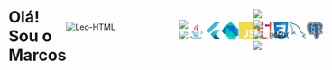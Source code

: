 
<div style="height: 60px; display: flex; justify-content: space-between; align-items: center;">
  <h1>Olá! Sou o Marcos</h1>
  <img alt="Leo-HTML" height="30" width="200" src="https://github.com/leonino/leonino/actions/workflows/generate_snake.yml/badge.svg">
<div>
	<a href="https://github.com/leonino"></a>
	<img height="180em" src="https://github-readme-stats.vercel.app/api?username=leonino&show_icons=true&theme=dracula&include_all_commits=true&count_private=true"/>
	<img height="180em" src="https://github-readme-stats.vercel.app/api/top-langs/?username=leonino&layout=compact&langs_count=7&theme=dracula"/>
</div>

<div style="height: 100px; display: flex; justify-content: space-between; align-items: center;">
  <img align="center" alt="Leo-Java" height="30" width="60" src="https://raw.githubusercontent.com/devicons/devicon/master/icons/java/java-original.svg">
  <img align="center" alt="Leo-Flutter" height="30" width="60" src="https://raw.githubusercontent.com/devicons/devicon/master/icons/flutter/flutter-original.svg">
  <img align="center" alt="Leo-Dart" height="30" width="60" src="https://raw.githubusercontent.com/devicons/devicon/master/icons/dart/dart-original.svg">
  <img align="center" alt="Leo-JS" height="30" width="60" src="https://raw.githubusercontent.com/devicons/devicon/master/icons/javascript/javascript-plain.svg">
  <img align="center" alt="Leo-HTML" height="30" width="60" src="https://raw.githubusercontent.com/devicons/devicon/master/icons/html5/html5-original.svg">
  <img align="center" alt="Leo-CSS3" height="30" width="60" src="https://raw.githubusercontent.com/devicons/devicon/master/icons/css3/css3-original.svg">
  <img align="center" alt="Leo-MySQL" height="30" width="60" src="https://raw.githubusercontent.com/devicons/devicon/master/icons/mysql/mysql-original.svg">
  <img align="center" alt="Leo-PostgreSQL" height="30" width="60" src="https://raw.githubusercontent.com/devicons/devicon/master/icons/postgresql/postgresql-original.svg">
  <hr>
</div>

<div>
  <a href="https://www.instagram.com/marcos.ribeiro204/" target="_blank"><img src="https://img.shields.io/badge/-Instagram-%23E4405F?style=for-the-badge&logo=instagram&logoColor=white" target="_blank"></a>
	<a href="https://www.facebook.com/leoninopa/" target="_blank"><img src="
https://img.shields.io/badge/Facebook-1877F2?style=for-the-badge&logo=facebook&logoColor=white" target="_blank"></a>
  <a href = "mailto:slproger@gmail.com"><img src="https://img.shields.io/badge/-Gmail-%23333?style=for-the-badge&logo=gmail&logoColor=white" target="_blank"></a>
  <a href="https://www.linkedin.com/in/marcosribeiro33/" target="_blank"><img src="https://img.shields.io/badge/-LinkedIn-%230077B5?style=for-the-badge&logo=linkedin&logoColor=white" target="_blank"></a>	
</div>

<!--![Snake](https://github.com/leonino/snack-svg-master/blob/master/github-contribution-grid-snakebox.svg)-->
![snake gif](https://github.com/leonino/leonino/blob/output/github-contribution-grid-snake.gif)



```dart

@CEO('Solutil Sistemas')


```
